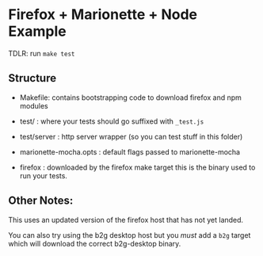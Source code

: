 # Firefox + Marionette + Node Example

TDLR: run `make test`

## Structure

  - Makefile: contains bootstrapping code to download firefox and npm
              modules

  - test/ : where your tests should go suffixed with `_test.js`

  - test/server : http server wrapper (so you can test stuff in this
                  folder)

  - marionette-mocha.opts : default flags passed to marionette-mocha

  - firefox : downloaded by the firefox make target this is the binary
              used to run your tests.


## Other Notes:

This uses an updated version of the firefox host that has not yet
landed.

You can also try using the b2g desktop host but you _must_ add a `b2g`
target which will download the correct b2g-desktop binary.
